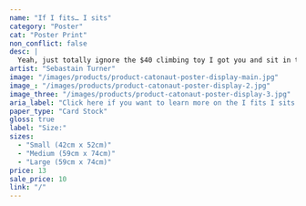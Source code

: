 ```yaml
---
name: "If I fits… I sits"
category: "Poster"
cat: "Poster Print"
non_conflict: false
desc: |
  Yeah, just totally ignore the $40 climbing toy I got you and sit in the old, damp, cardboard box.
artist: "Sebastain Turner"
image: "/images/products/product-catonaut-poster-display-main.jpg"
image_: "/images/products/product-catonaut-poster-display-2.jpg"
image_three: "/images/products/product-catonaut-poster-display-3.jpg"
aria_label: "Click here if you want to learn more on the I fits I sits poster."
paper_type: "Card Stock"
gloss: true
label: "Size:"
sizes:
  - "Small (42cm x 52cm)"
  - "Medium (59cm x 74cm)"
  - "Large (59cm x 74cm)"
price: 13
sale_price: 10
link: "/"
---
```

